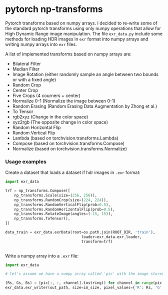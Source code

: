 # pytorch np-transforms
Pytorch transforms based on numpy arrays. I decided to re-write some of the standard pytorch transforms using only numpy operations that allow for High Dynamic Range image manipulation.
The file `exr_data.py` include some methods for loading HDR images in `exr` format into numpy arrays and writing numpy arrays into `exr` files.

A list of implemented transforms based on numpy arrays are:
 - Bilateral Filter
 - Median Filter
 - Image Rotation (either randomly sample an angle between two bounds or with a fixed angle)
 - Random Crop 
 - Center Crop
 - Five Crops (4 courners + center)
 - Normalize 0-1 (Normalize the image between 0-1)
 - Random Erasing (Random Erasing Data Augmentation by Zhong et al.)
 - To Tensor
 - rgb2xyz (Change in the color space)
 - xyz2rgb (The opposite change in color space)
 - Random Horizontal Flip
 - Random Vertical Flip
 - Lambda (based on torchvision.transforms.Lambda)
 - Compose (based on torchvision.transforms.Compose)
 - Normalize (based on torchvision.transforms.Normalize)

### Usage examples

Create a dataset that loads a dataset if hdr images in `.exr` format:

```python
import exr_data

trf = np_transforms.Compose([
    np_transforms.Scale(size=(256, 256)),
    np_transforms.RandomCrop(size=(224, 224)),
    np_transforms.RandomVerticalFlip(prob=0.5),
    np_transforms.RandomHorizontalFlip(prob=0.5),
    np_transforms.RotateImage(angles=(-15, 15)),
    np_transforms.ToTensor(),
])

data_train = exr_data.exrData(root=os.path.join(ROOT_DIR, 'train'),
                                  loader=exr_data.exr_loader,
                                  transform=trf)
                                  
```

Write a numpy array into a `.exr` file:

```python
import exr_data

# let's assume we have a numpy array called 'pic' with the image stored in the form [HxWxC]

(Rs, Gs, Bs) = [pic[:, :, channel].tostring() for channel in range(pic.shape[-1])]
exr_data.exr_writer(out_path, size=im_size, pixel_values={'R': Rs, 'G': Gs, 'B': Bs})

```

